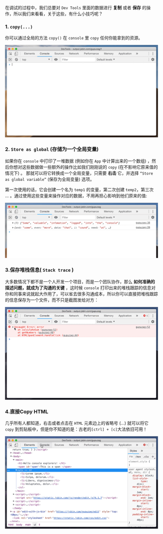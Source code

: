 在调试的过程中，我们总要对 `Dev Tools` 里面的数据进行 **复制** 或者 **保存** 的操作，所以我们来看看，关于这些，有什么小技巧呢？

### 1. `copy(...)`

你可以通过全局的方法 `copy()` 在 `console` 里 `copy` 任何你能拿到的资源。

![](./images/02/02_(1).png)

### 2. `Store as global` (存储为一个全局变量)
如果你在 `console` 中打印了一堆数据 (例如你在 `App` 中计算出来的一个数组) ，然后你想对这些数据做一些额外的操作比如我们刚刚说的 `copy` (在不影响它原来值的情况下) 。 那就可以将它转换成一个全局变量，只需要 **右击** 它，并选择 `“Store as global variable”` (保存为全局变量) 选项。

第一次使用的话，它会创建一个名为 `temp1` 的变量，第二次创建 `temp2`，第三次 ... 。通过使用这些变量来操作对应的数据，不用再担心影响到他们原来的值:

![](./images/02/02_(2).png)

### 3.保存堆栈信息( `Stack trace` )
大多数情况下都不是一个人开发一个项目，而是一个团队协作，那么 **如何准确的描述问题，就成为了沟通的关键** ，这时候 `console` 打印出来的堆栈跟踪的信息对你和同事来说就起大作用了，可以省去很多沟通成本，所以你可以直接把堆栈跟踪的信息保存为一个文件，而不只是截图发给对方：

![](./images/02/02_(3).png)
### 4.直接Copy HTML
几乎所有人都知道，右击或者点击在 `HTML` 元素边上的省略号 (...) 就可以将它 `copy` 到剪贴板中，但是你不知道的是：古老的`[ctrl] + [c]`大法依旧可用！

![](./images/02/02_(4).png)
